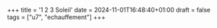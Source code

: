 +++
title = '1 2 3 Soleil'
date = 2024-11-01T16:48:40+01:00
draft = false
tags = ["u7", "echauffement"]
+++
